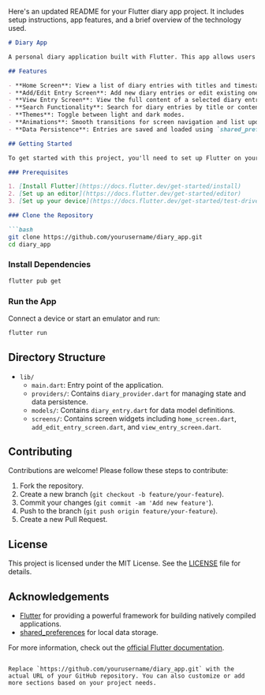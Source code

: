 Here's an updated README for your Flutter diary app project. It includes setup instructions, app features, and a brief overview of the technology used.

```markdown
# Diary App

A personal diary application built with Flutter. This app allows users to add, view, edit, and delete diary entries. It includes features for searching entries and provides a theme switcher to toggle between light and dark modes. 

## Features

- **Home Screen**: View a list of diary entries with titles and timestamps. Search entries by title or content.
- **Add/Edit Entry Screen**: Add new diary entries or edit existing ones with title and content.
- **View Entry Screen**: View the full content of a selected diary entry, with options to edit or delete.
- **Search Functionality**: Search for diary entries by title or content.
- **Themes**: Toggle between light and dark modes.
- **Animations**: Smooth transitions for screen navigation and list updates.
- **Data Persistence**: Entries are saved and loaded using `shared_preferences`, ensuring data is preserved across app restarts.

## Getting Started

To get started with this project, you'll need to set up Flutter on your local machine. Follow these instructions to run the app:

### Prerequisites

1. [Install Flutter](https://docs.flutter.dev/get-started/install)
2. [Set up an editor](https://docs.flutter.dev/get-started/editor)
3. [Set up your device](https://docs.flutter.dev/get-started/test-drive)

### Clone the Repository

```bash
git clone https://github.com/yourusername/diary_app.git
cd diary_app
```

### Install Dependencies

```bash
flutter pub get
```

### Run the App

Connect a device or start an emulator and run:

```bash
flutter run
```

## Directory Structure

- `lib/`
  - `main.dart`: Entry point of the application.
  - `providers/`: Contains `diary_provider.dart` for managing state and data persistence.
  - `models/`: Contains `diary_entry.dart` for data model definitions.
  - `screens/`: Contains screen widgets including `home_screen.dart`, `add_edit_entry_screen.dart`, and `view_entry_screen.dart`.

## Contributing

Contributions are welcome! Please follow these steps to contribute:

1. Fork the repository.
2. Create a new branch (`git checkout -b feature/your-feature`).
3. Commit your changes (`git commit -am 'Add new feature'`).
4. Push to the branch (`git push origin feature/your-feature`).
5. Create a new Pull Request.

## License

This project is licensed under the MIT License. See the [LICENSE](LICENSE) file for details.

## Acknowledgements

- [Flutter](https://flutter.dev) for providing a powerful framework for building natively compiled applications.
- [shared_preferences](https://pub.dev/packages/shared_preferences) for local data storage.

For more information, check out the [official Flutter documentation](https://docs.flutter.dev/).

```

Replace `https://github.com/yourusername/diary_app.git` with the actual URL of your GitHub repository. You can also customize or add more sections based on your project needs.
